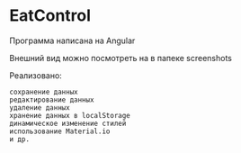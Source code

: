 # EatControl

Программа написана на Angular

Внешний вид можно посмотреть на в папеке screenshots

Реализовано:

    сохранение данных
    редактирование данных
    удаление данных
    хранение данных в localStorage
    динамическое изменение стилей
	использование Material.io
    и др.

